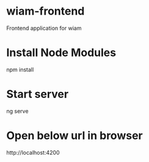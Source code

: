 # wiam-frontend

Frontend application for wiam

# Install Node Modules

npm install

# Start server

ng serve

# Open below url in browser

http://localhost:4200
